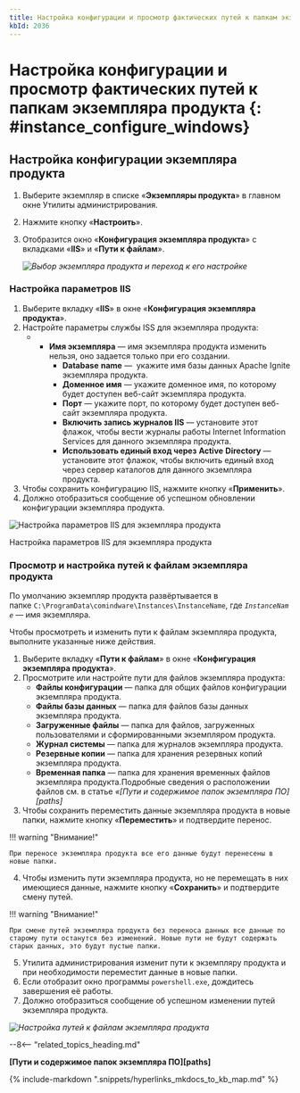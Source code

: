 ```yaml
---
title: Настройка конфигурации и просмотр фактических путей к папкам экземпляра продукта
kbId: 2036
---
```


# Настройка конфигурации и просмотр фактических путей к папкам экземпляра продукта {: #instance_configure_windows}

## Настройка конфигурации экземпляра продукта

1. Выберите экземпляр в списке «**Экземпляры продукта**» в главном окне Утилиты администрирования.
2. Нажмите кнопку «**Настроить**».
3. Отобразится окно «**Конфигурация экземпляра продукта**» с вкладками «**IIS**» и «**Пути к файлам**».

    _![Выбор экземпляра продукта и переход к его настройке](https://kb.comindware.ru/assets/img_6679711a2b4a6.png)_

### Настройка параметров IIS

1. Выберите вкладку «**IIS**» в окне «**Конфигурация экземпляра продукта**».
2. Настройте параметры службы ISS для экземпляра продукта:
    - - **Имя экземпляра** — имя экземпляра продукта изменить нельзя, оно задается только при его создании.
        - **Database** **name** —  укажите имя базы данных Apache Ignite экземпляра продукта.
        - **Доменное имя** — укажите доменное имя, по которому будет доступен веб-сайт экземпляра продукта.
        - **Порт** — укажите порт, по которому будет доступен веб-сайт экземпляра продукта.
        - **Включить запись журналов IIS** — установите этот флажок, чтобы вести журналы работы Internet Information Services для данного экземпляра продукта.
        - **Использовать единый вход через** **Active** **Directory** — установите этот флажок, чтобы включить единый вход через сервер каталогов для данного экземпляра продукта.
3. Чтобы сохранить конфигурацию IIS, нажмите кнопку «**Применить**».
4. Должно отобразиться сообщение об успешном обновлении конфигурации экземпляра продукта.

![Настройка параметров IIS для экземпляра продукта](https://kb.comindware.ru/assets/img_667eb89815ab5.png)

Настройка параметров IIS для экземпляра продукта

### Просмотр и настройка путей к файлам экземпляра продукта

По умолчанию экземпляр продукта развёртывается в папке `C:\ProgramData\comindware\Instances\InstanceName`, где *`InstanceName`* — имя экземпляра.

Чтобы просмотреть и изменить пути к файлам экземпляра продукта, выполните указанные ниже действия.

1. Выберите вкладку «**Пути к файлам**» в окне «**Конфигурация экземпляра продукта**».
2. Просмотрите или настройте пути для файлов экземпляра продукта:
    - **Файлы конфигурации** — папка для общих файлов конфигурации экземпляра продукта.
    - **Файлы базы данных** — папка для файлов базы данных экземпляра продукта.
    - **Загруженные файлы** — папка для файлов, загруженных пользователями и сформированными экземпляром продукта.
    - **Журнал системы** — папка для журналов экземпляра продукта.
    - **Резервные копии** — папка для хранения резервных копий экземпляра продукта.
    - **Временная папка** — папка для хранения временных файлов экземпляра продукта.Подробные сведения о расположении файлов см. в статье *«[Пути и содержимое папок экземпляра ПО][paths]*
3. Чтобы сохранить переместить данные экземпляра продукта в новые папки, нажмите кнопку «**Переместить**» и подтвердите перенос.

!!! warning "Внимание!"

    При переносе экземпляра продукта все его данные будут перенесены в новые папки.

4. Чтобы изменить пути экземпляра продукта, но не перемещать в них имеющиеся данные, нажмите кнопку «**Сохранить**» и подтвердите смену путей.

!!! warning "Внимание!"

    При смене путей экземпляра продукта без переноса данных все данные по старому пути останутся без изменений. Новые пути не будут содержать старых данных, это будут пустые папки.

5. Утилита администрирования изменит пути к экземпляру продукта и при необходимости переместит данные в новые папки.
6. Если отобразит окно программы `powershell.exe`, дождитесь завершения её работы.
7. Должно отобразиться сообщение об успешном изменении путей экземпляра продукта.

_![Настройка путей к файлам экземпляра продукта](https://kb.comindware.ru/assets/img_667eb879062fe.png)_

--8<-- "related_topics_heading.md"

**[Пути и содержимое папок экземпляра ПО][paths]**

{% include-markdown ".snippets/hyperlinks_mkdocs_to_kb_map.md" %}
